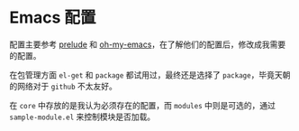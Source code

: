 # Emacs 配置

配置主要参考 [prelude](https://github.com/bbatsov/prelude) 和 [oh-my-emacs](https://github.com/xiaohanyu/oh-my-emacs)，在了解他们的配置后，修改成我需要的配置。

在包管理方面 `el-get` 和 `package` 都试用过，最终还是选择了 `package`，毕竟天朝的网络对于 `github` 不太友好。

在 `core` 中存放的是我认为必须存在的配置，而 `modules` 中则是可选的，通过 `sample-module.el` 来控制模块是否加载。

